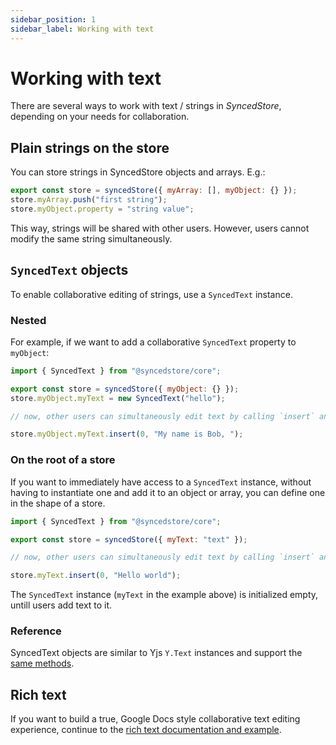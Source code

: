 ```yaml
---
sidebar_position: 1
sidebar_label: Working with text
---
```


# Working with text

There are several ways to work with text / strings in _SyncedStore_, depending on your needs for collaboration.

## Plain strings on the store

You can store strings in SyncedStore objects and arrays. E.g.:

```javascript
export const store = syncedStore({ myArray: [], myObject: {} });
store.myArray.push("first string");
store.myObject.property = "string value";
```

This way, strings will be shared with other users. However, users cannot modify the same string simultaneously.

## `SyncedText` objects

To enable collaborative editing of strings, use a `SyncedText` instance.

### Nested

For example, if we want to add a collaborative `SyncedText` property to `myObject`:

```javascript
import { SyncedText } from "@syncedstore/core";

export const store = syncedStore({ myObject: {} });
store.myObject.myText = new SyncedText("hello");

// now, other users can simultaneously edit text by calling `insert` and `delete` methods

store.myObject.myText.insert(0, "My name is Bob, ");
```

### On the root of a store

If you want to immediately have access to a `SyncedText` instance, without having to instantiate one and add it to an object or array, you can define one in the shape of a store.

```javascript
import { SyncedText } from "@syncedstore/core";

export const store = syncedStore({ myText: "text" });

// now, other users can simultaneously edit text by calling `insert` and `delete` methods

store.myText.insert(0, "Hello world");
```

The `SyncedText` instance (`myText` in the example above) is initialized empty, untill users add text to it.

### Reference

SyncedText objects are similar to Yjs `Y.Text` instances and support the [same methods](https://github.com/yjs/yjs#shared-types).

## Rich text

If you want to build a true, Google Docs style collaborative text editing experience, continue to the [rich text documentation and example](richtext).
